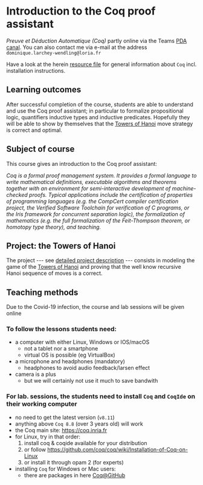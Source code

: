 # Introduction to the Coq proof assistant

_Preuve et Déduction Automatique (Coq)_ partly online via the Teams [PDA canal](https://teams.microsoft.com/l/channel/19%3adcfd8f824114416d8890ac7deebc5d66%40thread.tacv2/Preuves%2520et%2520D%25C3%25A9duction%2520Automatique?groupId=61159ddd-bead-44f7-aaf6-69e253427128&tenantId=158716cf-46b9-48ca-8c49-c7bb67e575f3).
You can also contact me via e-mail at the address `dominique.larchey-wendling@loria.fr`

Have a look at the herein [resource file](resources.md) for general information about `Coq` incl. installation instructions.

## Learning outcomes

After successful completion of the course, students are able to understand 
and use the Coq proof assistant; in particular to formalize propositional logic, 
quantifiers inductive types and inductive predicates. Hopefully they will be able
to show by themselves that the [Towers of Hanoi](https://en.wikipedia.org/wiki/Tower_of_Hanoi)
move strategy is correct and optimal.

## Subject of course

This course gives an introduction to the Coq proof assistant:

_Coq is a formal proof management system. It provides a formal language to write mathematical definitions, executable algorithms and theorems together with an environment for semi-interactive development of machine-checked proofs. Typical applications include the certification of properties of programming languages (e.g. the CompCert compiler certification project, the Verified Software Toolchain for verification of C programs, or the Iris framework for concurrent separation logic), the formalization of mathematics (e.g. the full formalization of the Feit-Thompson theorem, or homotopy type theory), and teaching._

## Project: the Towers of Hanoi

The project --- see [detailed project description](HANOI.md) --- consists in modeling the game of 
the [Towers of Hanoi](https://en.wikipedia.org/wiki/Tower_of_Hanoi) and proving that
the well know recursive Hanoi sequence of moves is a correct.

## Teaching methods

Due to the Covid-19 infection, the course and lab sessions will be given online

### To follow the lessons students need:

- a computer with either Linux, Windows or IOS/macOS
  * not a tablet nor a smartphone
  * virtual OS is possible (eg VirtualBox)
- a microphone and headphones (mandatory)
  * headphones to avoid audio feedback/larsen effect
- camera is a plus
  * but we will certainly not use it much to save bandwith

### For lab. sessions, the students need to install `Coq` and `CoqIde` on their working computer
- no need to get the latest version (`v8.11`)
- anything above `Coq 8.8` (over 3 years old) will work
- the Coq main site: https://coq.inria.fr
- for Linux, try in that order:
  1. install coq & coqide available for your distribution
  2. or follow https://github.com/coq/coq/wiki/Installation-of-Coq-on-Linux
  3. or install it through opam 2 (for experts)
- installing `Coq` for Windows or Mac users:
  - there are packages in here [Coq@GitHub](https://github.com/coq/coq/releases/tag/V8.11.0)
